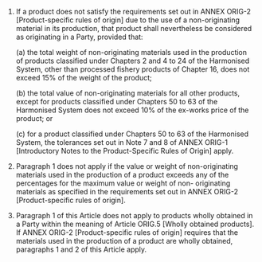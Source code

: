 1. If a product does not satisfy the requirements set out in ANNEX ORIG-2 [Product-specific rules of origin] due to the use of a non-originating material in its production, that product shall nevertheless be considered as originating in a Party, provided that:

    (a) the total weight of non-originating materials used in the production of products classified under Chapters 2 and 4 to 24 of the Harmonised System, other than processed fishery products of Chapter 16, does not exceed 15% of the weight of the product;

    (b) the total value of non-originating materials for all other products, except for products classified under Chapters 50 to 63 of the Harmonised System does not exceed 10% of the ex-works price of the product; or

    (c) for a product classified under Chapters 50 to 63 of the Harmonised System, the tolerances set out in Note 7 and 8 of ANNEX ORIG-1 [Introductory Notes to the Product-Specific Rules of Origin] apply.

2. Paragraph 1 does not apply if the value or weight of non-originating materials used in the production of a product exceeds any of the percentages for the maximum value or weight of non- originating materials as specified in the requirements set out in ANNEX ORIG-2 [Product-specific rules of origin].

3. Paragraph 1 of this Article does not apply to products wholly obtained in a Party within the meaning of Article ORIG.5 [Wholly obtained products]. If ANNEX ORIG-2 [Product-specific rules of origin] requires that the materials used in the production of a product are wholly obtained, paragraphs 1 and 2 of this Article apply.
